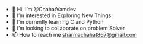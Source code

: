 - 👋 Hi, I’m @ChahatVamdev
- 👀 I’m interested in Exploring New Things 
- 🌱 I’m currently learning C and Python
- 💞️ I’m looking to collaborate on problem Solver
- 📫 How to reach me sharmachahat867@gmail.com

<!---
ChahatVamdev/ChahatVamdev is a ✨ special ✨ repository because its `README.md` (this file) appears on your GitHub profile.
You can click the Preview link to take a look at your changes.
--->
